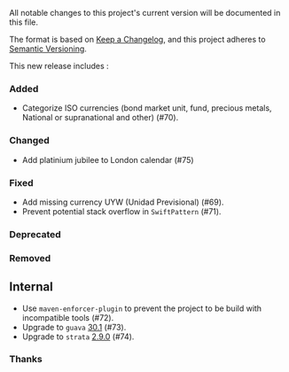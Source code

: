 All notable changes to this project's current version will be documented in this file.

The format is based on [Keep a Changelog](https://keepachangelog.com/en/1.0.0/), and this project adheres
to [Semantic Versioning](https://semver.org/spec/v2.0.0.html).

This new release includes :

### Added

- Categorize ISO currencies (bond market unit, fund, precious metals, National or supranational and other) (#70).

### Changed

- Add platinium jubilee to London calendar (#75)

### Fixed

- Add missing currency UYW (Unidad Previsional) (#69).
- Prevent potential stack overflow in `SwiftPattern` (#71).

### Deprecated

### Removed

## Internal

- Use `maven-enforcer-plugin` to prevent the project to be build with incompatible tools (#72).
- Upgrade to `guava` [30.1](https://github.com/google/guava/releases/tag/v30.1) (#73).
- Upgrade to `strata` [2.9.0](https://github.com/OpenGamma/Strata/releases/tag/v2.9.0) (#74).

### Thanks
